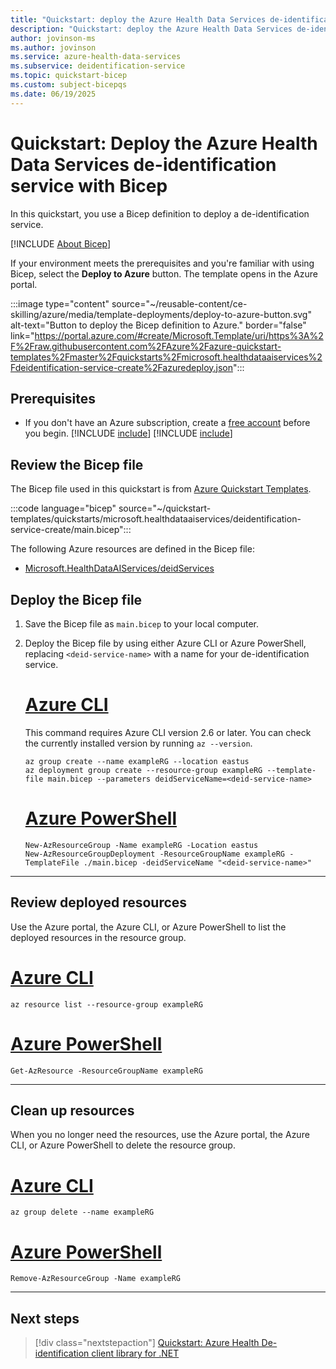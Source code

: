 ```yaml
---
title: "Quickstart: deploy the Azure Health Data Services de-identification service with Bicep"
description: "Quickstart: deploy the Azure Health Data Services de-identification service with Bicep."
author: jovinson-ms
ms.author: jovinson
ms.service: azure-health-data-services
ms.subservice: deidentification-service
ms.topic: quickstart-bicep
ms.custom: subject-bicepqs
ms.date: 06/19/2025
---
```


# Quickstart: Deploy the Azure Health Data Services de-identification service with Bicep

In this quickstart, you use a Bicep definition to deploy a de-identification service.

[!INCLUDE [About Bicep](~/reusable-content/ce-skilling/azure/includes/resource-manager-quickstart-bicep-introduction.md)]

If your environment meets the prerequisites and you're familiar with using Bicep, select the
**Deploy to Azure** button. The template opens in the Azure portal.

:::image type="content" source="~/reusable-content/ce-skilling/azure/media/template-deployments/deploy-to-azure-button.svg" alt-text="Button to deploy the Bicep definition to Azure." border="false" link="https://portal.azure.com/#create/Microsoft.Template/uri/https%3A%2F%2Fraw.githubusercontent.com%2FAzure%2Fazure-quickstart-templates%2Fmaster%2Fquickstarts%2Fmicrosoft.healthdataaiservices%2Fdeidentification-service-create%2Fazuredeploy.json":::

## Prerequisites

- If you don't have an Azure subscription, create a [free account](https://azure.microsoft.com/pricing/purchase-options/azure-account?cid=msft_learn) before you begin.
[!INCLUDE [include](~/reusable-content/azure-cli/azure-cli-prepare-your-environment-no-header.md)]
[!INCLUDE [include](~/reusable-content//azure-powershell/azure-powershell-requirements-no-header.md)]

## Review the Bicep file

The Bicep file used in this quickstart is from
[Azure Quickstart Templates](/samples/azure/azure-quickstart-templates/deidentification-service-create/).

:::code language="bicep" source="~/quickstart-templates/quickstarts/microsoft.healthdataaiservices/deidentification-service-create/main.bicep":::

The following Azure resources are defined in the Bicep file:

- [Microsoft.HealthDataAIServices/deidServices](/azure/templates/microsoft.healthdataaiservices/deidservices?pivots=deployment-language-bicep)

## Deploy the Bicep file

1. Save the Bicep file as `main.bicep` to your local computer.

1. Deploy the Bicep file by using either Azure CLI or Azure PowerShell, replacing `<deid-service-name>` with a name for your de-identification service.

    # [Azure CLI](#tab/azure-cli)

    This command requires Azure CLI version 2.6 or later. You can check the currently installed version by running `az --version`.

    ```azurecli
    az group create --name exampleRG --location eastus
    az deployment group create --resource-group exampleRG --template-file main.bicep --parameters deidServiceName=<deid-service-name>
    ```
    
    # [Azure PowerShell](#tab/azure-powershell)
    
    ```azurepowershell
    New-AzResourceGroup -Name exampleRG -Location eastus
    New-AzResourceGroupDeployment -ResourceGroupName exampleRG -TemplateFile ./main.bicep -deidServiceName "<deid-service-name>"
    ```
---

## Review deployed resources

Use the Azure portal, the Azure CLI, or Azure PowerShell to list the deployed resources in the resource group.

# [Azure CLI](#tab/azure-cli)

```azurecli
az resource list --resource-group exampleRG
```

# [Azure PowerShell](#tab/azure-powershell)

```azurepowershell
Get-AzResource -ResourceGroupName exampleRG
```

---

## Clean up resources

When you no longer need the resources, use the Azure portal, the Azure CLI, or Azure PowerShell to delete the resource group.

# [Azure CLI](#tab/azure-cli)

```azurecli
az group delete --name exampleRG
```

# [Azure PowerShell](#tab/azure-powershell)

```azurepowershell
Remove-AzResourceGroup -Name exampleRG
```

---

## Next steps

> [!div class="nextstepaction"]
> [Quickstart: Azure Health De-identification client library for .NET](quickstart-sdk-net.md)
